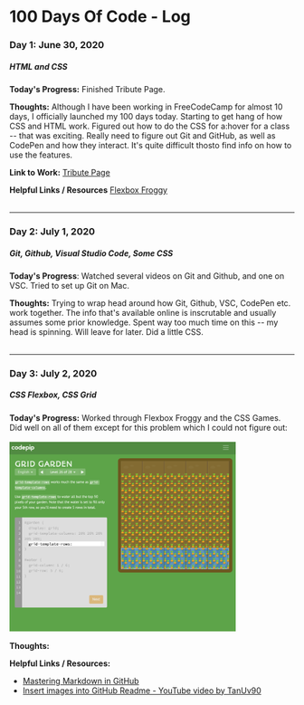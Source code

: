 # 100 Days Of Code - Log

### Day 1: June 30, 2020
##### HTML and CSS

**Today's Progress:** Finished Tribute Page. 

**Thoughts:** Although I have been working in FreeCodeCamp for almost 10 days, I officially launched my 100 days today.  Starting to get hang of how CSS and HTML work.  Figured out how to do the CSS for a:hover for a class -- that was exciting.  Really need to figure out Git and GitHub, as well as CodePen and how they interact. It's quite difficult thosto find info on how to use the features.

**Link to Work:** [Tribute Page](https://codepen.io/bleudrift/pen/vYLWKxG)

**Helpful Links / Resources** [Flexbox Froggy](https://flexboxfroggy.com/)
<br>
<br>
***



### Day 2: July 1, 2020
##### Git, Github, Visual Studio Code, Some CSS

**Today's Progress**: Watched several videos on Git and Github, and one on VSC.  Tried to set up Git on Mac. 

**Thoughts:** Trying to wrap head around how Git, Github, VSC, CodePen etc. work together. The info that's available online is inscrutable and usually assumes some prior knowledge.  Spent way too much time on this -- my head is spinning. Will leave for later. Did a little CSS.
<br>
<br>
***




### Day 3: July 2, 2020
##### CSS Flexbox, CSS Grid

**Today's Progress:**
Worked through Flexbox Froggy and the CSS Games. 
Did well on all of them except for this problem which I could not figure out:
<br>
<br>
<img src="images/froggridrow.png" width="400" auto>







**Thoughts:** 


**Helpful Links / Resources:**
* [Mastering Markdown in GitHub](https://guides.github.com/features/mastering-markdown/#examples)
* [Insert images into GitHub Readme - YouTube video by TanUv90](https://www.youtube.com/watch?v=hHbWF1Bvgf4)
